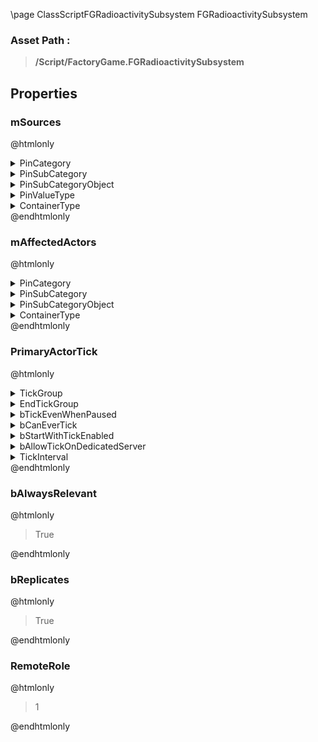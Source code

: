 \page ClassScriptFGRadioactivitySubsystem FGRadioactivitySubsystem
### Asset Path :
<b><blockquote>/Script/FactoryGame.FGRadioactivitySubsystem</blockquote></b>
## Properties

### mSources
@htmlonly
<details>
 <summary>PinCategory</summary>
<blockquote>Object</blockquote>
</details>
<details>
 <summary>PinSubCategory</summary>
<blockquote>Object</blockquote>
</details>
<details>
 <summary>PinSubCategoryObject</summary>
<b><a href="_class_script_object.html"><blockquote>Object</blockquote></a></b>
</details>
<details>
 <summary>PinValueType</summary>
<details>
 <summary>TerminalCategory</summary>
<blockquote>struct</blockquote>
</details>
<details>
 <summary>TerminalSubCategory</summary>
<blockquote>None</blockquote>
</details>
<details>
 <summary>TerminalSubCategoryObject</summary>
<b><a href="_class_script_radioactive_source.html"><blockquote>RadioactiveSource</blockquote></a></b>
</details>
<details>
 <summary>TerminalIsConst</summary>
<blockquote>False</blockquote>
</details>
<details>
 <summary>TerminalIsWeakPointer</summary>
<blockquote>False</blockquote>
</details>
</details>
<details>
 <summary>ContainerType</summary>
<blockquote>3</blockquote>
</details>
@endhtmlonly

### mAffectedActors
@htmlonly
<details>
 <summary>PinCategory</summary>
<blockquote>Object</blockquote>
</details>
<details>
 <summary>PinSubCategory</summary>
<blockquote>Object</blockquote>
</details>
<details>
 <summary>PinSubCategoryObject</summary>
<b><a href="_class_script_actor.html"><blockquote>Actor</blockquote></a></b>
</details>
<details>
 <summary>ContainerType</summary>
<blockquote>1</blockquote>
</details>
@endhtmlonly

### PrimaryActorTick
@htmlonly
<details>
 <summary>TickGroup</summary>
<blockquote>0</blockquote>
</details>
<details>
 <summary>EndTickGroup</summary>
<blockquote>0</blockquote>
</details>
<details>
 <summary>bTickEvenWhenPaused</summary>
<blockquote>False</blockquote>
</details>
<details>
 <summary>bCanEverTick</summary>
<blockquote>True</blockquote>
</details>
<details>
 <summary>bStartWithTickEnabled</summary>
<blockquote>True</blockquote>
</details>
<details>
 <summary>bAllowTickOnDedicatedServer</summary>
<blockquote>True</blockquote>
</details>
<details>
 <summary>TickInterval</summary>
<blockquote>0</blockquote>
</details>
@endhtmlonly

### bAlwaysRelevant
@htmlonly
<blockquote>True</blockquote>
@endhtmlonly

### bReplicates
@htmlonly
<blockquote>True</blockquote>
@endhtmlonly

### RemoteRole
@htmlonly
<blockquote>1</blockquote>
@endhtmlonly

